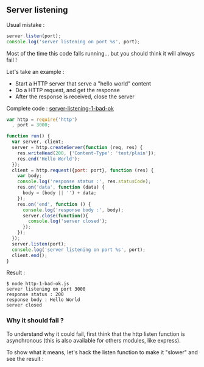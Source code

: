 ## Server listening

Usual mistake :

```javascript
server.listen(port);
console.log('server listening on port %s', port);
```

Most of the time this code falls running... but you should think it will always fail !

Let's take an example :

- Start a HTTP server that serve a "hello world" content
- Do a HTTP request, and get the response
- After the response is received, close the server

Complete code : [server-listening-1-bad-ok](https://github.com/openhoat/node-design/blob/master/samples/server-listening-1-bad-ok.js)

```javascript
var http = require('http')
  , port = 3000;

function run() {
  var server, client;
  server = http.createServer(function (req, res) {
    res.writeHead(200, {'Content-Type': 'text/plain'});
    res.end('Hello World');
  });
  client = http.request({port: port}, function (res) {
    var body;
    console.log('response status :', res.statusCode);
    res.on('data', function (data) {
      body = (body || '') + data;
    });
    res.on('end', function () {
      console.log('response body :', body);
      server.close(function(){
        console.log('server closed');
      });
    });
  });
  server.listen(port);
  console.log('server listening on port %s', port);
  client.end();
}
```

Result :

```
$ node http-1-bad-ok.js
server listening on port 3000
response status : 200
response body : Hello World
server closed
```

### Why it should fail ?

To understand why it could fail, first think that the http listen function is asynchronous (this is also available for others modules, like express).

To show what it means, let's hack the listen function to make it "slower" and see the result :